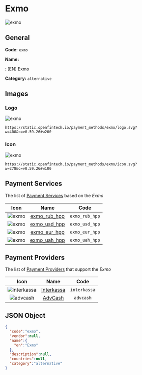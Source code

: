 
# Exmo 
![exmo](https://static.openfintech.io/payment_methods/exmo/logo.svg?w=400&c=v0.59.26#w200)  

## General 
**Code:** `exmo` 
 
**Name:** 
 
:	[EN] Exmo 
 
**Category:** `alternative` 
 

## Images 

### Logo 
![exmo](https://static.openfintech.io/payment_methods/exmo/logo.svg?w=400&c=v0.59.26#w200)  

```
https://static.openfintech.io/payment_methods/exmo/logo.svg?w=400&c=v0.59.26#w200
```  

### Icon 
![exmo](https://static.openfintech.io/payment_methods/exmo/icon.svg?w=278&c=v0.59.26#w100)  

```
https://static.openfintech.io/payment_methods/exmo/icon.svg?w=278&c=v0.59.26#w100
```  

## Payment Services 
 
The list of [Payment Services](/payment-services/) based on the _Exmo_ 

|Icon|Name|Code| 
|:---:|:---:|:---:| 
|![exmo](https://static.openfintech.io/payment_methods/exmo/icon.svg?w=278&c=v0.59.26#w100) |[exmo_rub_hpp](/payment-services/exmo_rub_hpp/)|`exmo_rub_hpp`| 
|![exmo](https://static.openfintech.io/payment_methods/exmo/icon.svg?w=278&c=v0.59.26#w100) |[exmo_usd_hpp](/payment-services/exmo_usd_hpp/)|`exmo_usd_hpp`| 
|![exmo](https://static.openfintech.io/payment_methods/exmo/icon.svg?w=278&c=v0.59.26#w100) |[exmo_eur_hpp](/payment-services/exmo_eur_hpp/)|`exmo_eur_hpp`| 
|![exmo](https://static.openfintech.io/payment_methods/exmo/icon.svg?w=278&c=v0.59.26#w100) |[exmo_uah_hpp](/payment-services/exmo_uah_hpp/)|`exmo_uah_hpp`| 
 

## Payment Providers 
 
The list of [Payment Providers](/payment-providers/) that support the _Exmo_ 

|Icon|Name|Code| 
|:---:|:---:|:---:| 
|![interkassa](https://static.openfintech.io/payment_providers/interkassa/icon.svg?w=278&c=v0.59.26#w100) |[Interkassa](/payment-providers/interkassa/)|`interkassa`| 
|![advcash](https://static.openfintech.io/payment_providers/advcash/icon.svg?w=278&c=v0.59.26#w100) |[AdvCash](/payment-providers/advcash/)|`advcash`| 
 

## JSON Object 

```json
{
  "code":"exmo",
  "vendor":null,
  "name":{
    "en":"Exmo"
  },
  "description":null,
  "countries":null,
  "category":"alternative"
}
```  
